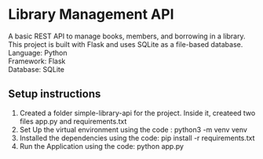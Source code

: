 # Library Management API
A basic REST API to manage books, members, and borrowing in a library. This project is built with Flask and uses SQLite as a file-based database.<br>
Language: Python <br>
Framework: Flask <br>
Database: SQLite <br>

## Setup instructions
1. Created a folder simple-library-api for the project. Inside it, createed two files app.py and requirements.txt <br>
2. Set Up the virtual environment using the code : python3 -m venv venv <br>
3. Installed the dependencies using the code: pip install -r requirements.txt <br>
4. Run the Application using the code: python app.py <br>

